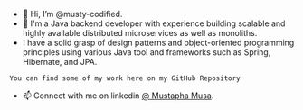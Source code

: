 - 👋 Hi, I’m @musty-codified.
- 👀 I'm a Java backend developer with experience building scalable and highly available distributed microservices as well as monoliths.
-    I have a solid grasp of design patterns and object-oriented programming principles using various Java tool and frameworks such as Spring, Hibernate, and JPA.

    You can find some of my work here on my GitHub Repository
- 📫 Connect with me on linkedin [@ Mustapha Musa](https://www.linkedin.com/in/mustapha-musa/).



